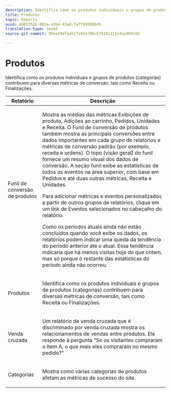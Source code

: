 ```yaml
---
description: Identifica como os produtos individuais e grupos de produtos (categorias) contribuem para diversas métricas de conversão, tais como Receita ou Finalizações.
title: Produtos
topic: Reports
uuid: a081352b-601a-43be-83ad-fa7f69890b49
translation-type: tm+mt
source-git-commit: 99ee24efaa517e8da700c67818c111c4aa90dc02

---
```



# Produtos

Identifica como os produtos individuais e grupos de produtos (categorias) contribuem para diversas métricas de conversão, tais como Receita ou Finalizações.

<table id="table_E8F96FC92BF44993B79DD3D6AFABCB60"> 
 <thead> 
  <tr> 
   <th colname="col1" class="entry"> Relatório </th> 
   <th colname="col2" class="entry"> Descrição </th> 
  </tr> 
 </thead>
 <tbody> 
  <tr> 
   <td colname="col1"> Funil de conversão de produtos </td> 
   <td colname="col2"> <p> Mostra as médias das métricas Exibições de produto, Adições ao carrinho, Pedidos, Unidades e Receita. O Funil de conversão de produtos também mostra as principais conversões entre dados importantes em cada grupo de relatórios e métricas de conversão padrão (por exemplo, receita e ordens). O topo (visão geral) do funil fornece um resumo visual dos dados de conversão. A seção funil exibe as estatísticas de todos os eventos na área superior, com base em Pedidos e até duas outras métricas, Receita e Unidades. </p> <p>Para adicionar métricas e eventos personalizados a partir de outros grupos de relatórios, clique em um link de <span class="uicontrol">Eventos selecionados</span> no cabeçalho do relatório. </p> <p>Como os períodos atuais ainda não estão concluídos quando você exibe os dados, os relatórios podem indicar uma queda da tendência do período anterior até o atual. Essa tendência indicaria que há menos visitas hoje do que ontem, mas só porque o restante das estatísticas do período ainda não ocorreu. </p> </td> 
  </tr> 
  <tr> 
   <td colname="col1"> Produtos </td> 
   <td colname="col2"> <p> Identifica como os produtos individuais e grupos de produtos (categorias) contribuem para diversas métricas de conversão, tais como Receita ou Finalizações. </p> </td> 
  </tr> 
  <tr> 
   <td colname="col1"> Venda cruzada </td> 
   <td colname="col2"> <p> Um relatório de venda cruzada que é discriminado por venda cruzada mostra os relacionamentos de vendas entre produtos. Ele responde à pergunta "Se os visitantes compraram o Item A, o que mais eles compraram no mesmo pedido?" </p> </td> 
  </tr> 
  <tr> 
   <td colname="col1"> Categorias </td> 
   <td colname="col2"> <p> Mostra como várias categorias de produtos afetam as métricas de sucesso do site. </p> </td> 
  </tr> 
 </tbody> 
</table>

